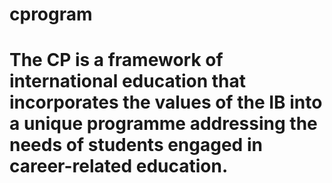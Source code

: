 # cprogram
# The CP is a framework of international education that incorporates the values of the IB into a unique programme addressing the needs of students engaged in career-related education.
